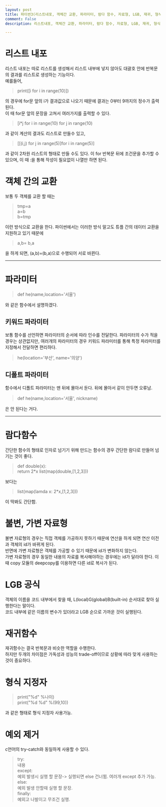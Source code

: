 ```yaml
---
layout: post
title: 파이썬3(리스트내포, 객체간 교환, 파라미터, 람다 함수, 자료형, LGB, 재귀, 형식 지정자, 예외)
comment: False
description: 리스트내포, 객체간 교환, 파라미터, 람다 함수, 자료형, LGB, 재귀, 형식 지정자, 예외

---
```


# 리스트 내포  

리스트 내포는 따로 리스트를 생성해서 리스트 내부에 넣지 않아도 대괄호 안에 반복문의 결과를 리스트로 생성하는 기능이다.  
예를들어,  
> print([i for i in range(10)])  

의 경우에 for문 앞의 i가 결과값으로 나오기 때문에 결과는 0부터 9까지의 정수가 출력된다.  
이 때 for문 앞의 문장을 고쳐서 여러가지를 출력할 수 있다.  
> [i*j for i in range(10) for j in range(10)  

과 같이 계산의 결과도 리스트로 만들수 있고,  
> [[(i,j) for j in range(5)]for i in range(5)]  

과 같이 2차원 리스트의 형태로 만들 수도 있다. 이 for 반복문 뒤에 조건문을 추가할 수 있으며, 이 때 :을 통해 작성이 필요없이 나열만 하면 된다.  



# 객체 간의 교환  

보통 두 객체를 교환 할 때는  
> tmp=a  
a=b  
b=tmp  

이런 방식으로 교환을 한다. 파이썬에서는 이러한 방식 말고도 튜플 간의 데이터 교환을 지원하고 있기 때문에  
> a,b= b,a  

을 하게 되면, (a,b)=(b,a)으로 수행되어 서로 바뀐다.  

___

# 파라미터  
> def he(name,location='서울')  

와 같은 함수에서 설명하겠다.  

## 키워드 파라미터  
보통 함수를 선언하면 파라미터의 순서에 따라 인수를 전달한다. 파라미터의 수가 적을 경우는 상관없지만, 여러개의 파라미터의 경우 키워드 파라미터를 통해 특정 파라미터를 지정해서 전달하면 편리하다.  
> he(location='부산', name='의양')  

## 디폴트 파라미터  
함수에서 디폴트 파라미터는 맨 뒤에 몰아서 둔다. 뒤에 몰아서 같이 안두면 오류남.  
> def he(name,location='서울', nickname)  

은 안 된다는 거다.  

___

# 람다함수  

간단한 함수의 형태로 인자로 넘기기 위해 만드는 함수의 경우 간단한 람다로 만들어 넘기는 것이 좋다.  
> def double(x):  
      return 2*x
list(map(double,[1,2,3]))  

보다는  
> list(map(lamda x: 2*x,[1,2,3]))  

이 딱봐도 간단함.  



# 불변, 가변 자료형  

불변 자료형의 경우는 직접 객체를 가공하지 못하기 때문에 연산을 하게 되면 연산 이전과 객체의 id가 바뀌게 된다.  
반면에 가변 자료형은 객체를 가공할 수 있기 때문에 id가 변화하지 않는다.  
가변 자료형의 경우 동일한 내용의 자료를 복사해야하는 경우에는 id가 달라야 한다. 이때 copy 모듈의 deepcopy를 이용하면 다른 id로 복사가 된다.  



# LGB 공식  

객체의 이름을 코드 내부에서 찾을 때, L(local)G(global)B(built-in) 순서대로 찾아 실행한다는 말이다.  
코드 내부에 같은 이름의 변수가 있더라고 LGB 순으로 가까운 것이 실행된다.  



# 재귀함수  

재귀함수는 결국 반복문과 비슷한 역할을 수행한다.  
하지만 두개의 차이점은 가독성과 성능의 trade-off이므로 상황에 따라 맞게 사용하는 것이 중요하다.  



# 형식 지정자  

> print("%d" %나이)  
print("%d %d" %(99,10))  

과 같은 형태로 형식 지정자 사용가능.  



# 예외 제거  

c언어의 try-catch와 동일하게 사용할 수 있다.  
> try:  
    내용  
  except:  
    예외 발생시 실행 할 문장-> 실행되면 else 건너뜀. 여러개 except 추가 가능.  
  else:  
    예외 발생 안할때 실행 할 문장.  
  finally:  
    예외고 나발이고 무조건 실행.  
    

